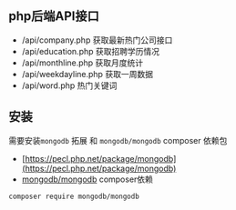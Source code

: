 ## php后端API接口

- /api/company.php 获取最新热门公司接口
- /api/education.php 获取招聘学历情况
- /api/monthline.php 获取月度统计
- /api/weekdayline.php 获取一周数据
- /api/word.php 热门关键词

## 安装

需要安装`mongodb` 拓展 和 `mongodb/mongodb` composer 依赖包

- [https://pecl.php.net/package/mongodb](https://pecl.php.net/package/mongodb)
- [mongodb/mongodb](https://packagist.org/packages/mongodb/mongodb) composer依赖

```shell
composer require mongodb/mongodb
```